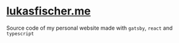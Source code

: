 # [lukasfischer.me](https://lukasfischer.me)

Source code of my personal website made with `gatsby`, `react` and `typescript`
